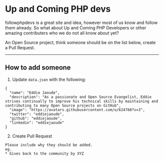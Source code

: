 # Up and Coming PHP devs

followphpdevs is a great site and idea, however most of us know and follow them already. So what about Up and Coming PHP Developers or other amazing contributers who we do not all know about yet?

An Open Source project, think someone should be on the list below, create a Pull Request.

---

## How to add someone

  1. Update `data.json` with the following:

  ```
  {
    "name": "Eddie Jaoude",
    "description": "As a passionate and Open Source Evangelist, Eddie strives continually to improve his technical skills by maintaining and contributing to many Open Source projects on GitHub",
    "image": "https://avatars.githubusercontent.com/u/624760?v=3",
    "twitter": "eddiejaoude",
    "github": "eddiejaoude",
    "linkedin": "eddiejaoude"
  }
  ```

  2. Create Pull Request

    Please include why they should be added.
    eg.
    * Gives back to the community by XYZ
